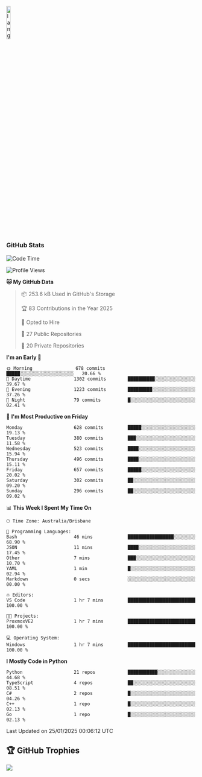 <p align="left"><img width=15%" src="https://github.com/alansmathew/alansmathew/raw/master/lang.gif" alt="lang image here" /></p>

# <h3 align="left">GitHub Stats</h3>

<!--START_SECTION:waka-->
![Code Time](http://img.shields.io/badge/Code%20Time-555%20hrs%2012%20mins-blue)

![Profile Views](http://img.shields.io/badge/Profile%20Views-7-blue)

**🐱 My GitHub Data** 

> 📦 253.6 kB Used in GitHub's Storage 
 > 
> 🏆 83 Contributions in the Year 2025
 > 
> 💼 Opted to Hire
 > 
> 📜 27 Public Repositories 
 > 
> 🔑 20 Private Repositories 
 > 
**I'm an Early 🐤** 

```text
🌞 Morning                678 commits         █████░░░░░░░░░░░░░░░░░░░░   20.66 % 
🌆 Daytime                1302 commits        ██████████░░░░░░░░░░░░░░░   39.67 % 
🌃 Evening                1223 commits        █████████░░░░░░░░░░░░░░░░   37.26 % 
🌙 Night                  79 commits          █░░░░░░░░░░░░░░░░░░░░░░░░   02.41 % 
```
📅 **I'm Most Productive on Friday** 

```text
Monday                   628 commits         █████░░░░░░░░░░░░░░░░░░░░   19.13 % 
Tuesday                  380 commits         ███░░░░░░░░░░░░░░░░░░░░░░   11.58 % 
Wednesday                523 commits         ████░░░░░░░░░░░░░░░░░░░░░   15.94 % 
Thursday                 496 commits         ████░░░░░░░░░░░░░░░░░░░░░   15.11 % 
Friday                   657 commits         █████░░░░░░░░░░░░░░░░░░░░   20.02 % 
Saturday                 302 commits         ██░░░░░░░░░░░░░░░░░░░░░░░   09.20 % 
Sunday                   296 commits         ██░░░░░░░░░░░░░░░░░░░░░░░   09.02 % 
```


📊 **This Week I Spent My Time On** 

```text
🕑︎ Time Zone: Australia/Brisbane

💬 Programming Languages: 
Bash                     46 mins             █████████████████░░░░░░░░   68.90 % 
JSON                     11 mins             ████░░░░░░░░░░░░░░░░░░░░░   17.45 % 
Other                    7 mins              ███░░░░░░░░░░░░░░░░░░░░░░   10.70 % 
YAML                     1 min               █░░░░░░░░░░░░░░░░░░░░░░░░   02.94 % 
Markdown                 0 secs              ░░░░░░░░░░░░░░░░░░░░░░░░░   00.00 % 

🔥 Editors: 
VS Code                  1 hr 7 mins         █████████████████████████   100.00 % 

🐱‍💻 Projects: 
ProxmoxVE2               1 hr 7 mins         █████████████████████████   100.00 % 

💻 Operating System: 
Windows                  1 hr 7 mins         █████████████████████████   100.00 % 
```

**I Mostly Code in Python** 

```text
Python                   21 repos            ███████████░░░░░░░░░░░░░░   44.68 % 
TypeScript               4 repos             ██░░░░░░░░░░░░░░░░░░░░░░░   08.51 % 
C#                       2 repos             █░░░░░░░░░░░░░░░░░░░░░░░░   04.26 % 
C++                      1 repo              █░░░░░░░░░░░░░░░░░░░░░░░░   02.13 % 
Go                       1 repo              █░░░░░░░░░░░░░░░░░░░░░░░░   02.13 % 
```




 Last Updated on 25/01/2025 00:06:12 UTC
<!--END_SECTION:waka-->

## 🏆 GitHub Trophies

![](https://github-profile-trophy.vercel.app/?username=samh06&theme=discord&no-frame=true&no-bg=false&margin-w=4)
